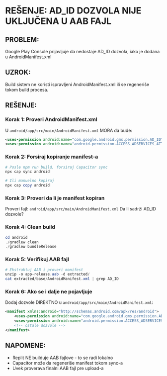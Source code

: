 # REŠENJE: AD_ID DOZVOLA NIJE UKLJUČENA U AAB FAJL

## PROBLEM:
Google Play Console prijavljuje da nedostaje AD_ID dozvola, iako je dodana u AndroidManifest.xml

## UZROK:
Build sistem ne koristi ispravljeni AndroidManifest.xml ili se regeneriše tokom build procesa.

## REŠENJE:

### Korak 1: Proveri AndroidManifest.xml
U `android/app/src/main/AndroidManifest.xml` MORA da bude:
```xml
<uses-permission android:name="com.google.android.gms.permission.AD_ID" />
<uses-permission android:name="android.permission.ACCESS_ADSERVICES_ATTRIBUTION" />
```

### Korak 2: Forsiraj kopiranje manifest-a
```powershell
# Posle npm run build, forsiraj Capacitor sync
npx cap sync android

# Ili manuelno kopiraj
npx cap copy android
```

### Korak 3: Proveri da li je manifest kopiran
Proveri fajl: `android/app/src/main/AndroidManifest.xml`
Da li sadrži AD_ID dozvole?

### Korak 4: Clean build
```powershell
cd android
./gradlew clean
./gradlew bundleRelease
```

### Korak 5: Verifikuj AAB fajl
```powershell
# Ekstraktuj AAB i proveri manifest
unzip -o app-release.aab -d extracted/
cat extracted/base/AndroidManifest.xml | grep AD_ID
```

### Korak 6: Ako se i dalje ne pojavljuje
Dodaj dozvole DIREKTNO u `android/app/src/main/AndroidManifest.xml`:
```xml
<manifest xmlns:android="http://schemas.android.com/apk/res/android">
    <uses-permission android:name="com.google.android.gms.permission.AD_ID" />
    <uses-permission android:name="android.permission.ACCESS_ADSERVICES_ATTRIBUTION" />
    <!-- ostale dozvole -->
</manifest>
```

## NAPOMENE:
- Replit NE builduje AAB fajlove - to se radi lokalno
- Capacitor može da regeneriše manifest tokom sync-a
- Uvek proverava finalni AAB fajl pre upload-a